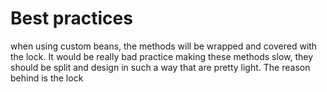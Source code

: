 # Best practices

when using custom beans, the methods will be wrapped and covered with the lock. It would be really bad practice making these methods slow, they should be split and design in such a way that are pretty light. The reason behind is the lock

